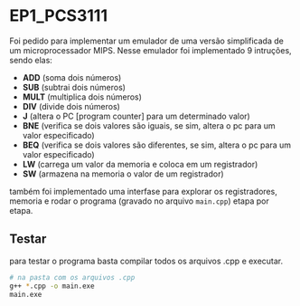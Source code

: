 # EP1_PCS3111

Foi pedido para implementar um emulador de uma versão simplificada de um microprocessador MIPS. Nesse emulador foi implementado 9 intruções, sendo elas:

- **ADD** (soma dois números)
- **SUB** (subtrai dois números)
- **MULT** (multiplica dois números)
- **DIV** (divide dois números)
- **J** (altera o PC \[program counter\] para um determinado valor)
- **BNE** (verifica se dois valores são iguais, se sim, altera o pc para um valor especificado)
- **BEQ** (verifica se dois valores são diferentes, se sim, altera o pc para um valor especificado)
- **LW** (carrega um valor da memoria e coloca em um registrador)
- **SW** (armazena na memoria o valor de um registrador)

também foi implementado uma interfase para explorar os registradores, memoria e rodar o programa (gravado no arquivo `main.cpp`) etapa por etapa.

## Testar

para testar o programa basta compilar todos os arquivos .cpp e executar.

```bash
# na pasta com os arquivos .cpp
g++ *.cpp -o main.exe
main.exe
```
